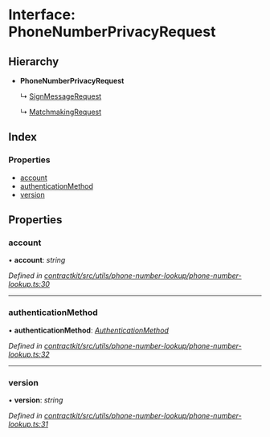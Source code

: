 # Interface: PhoneNumberPrivacyRequest

## Hierarchy

* **PhoneNumberPrivacyRequest**

  ↳ [SignMessageRequest](_contractkit_src_utils_phone_number_lookup_phone_number_lookup_.signmessagerequest.md)

  ↳ [MatchmakingRequest](_contractkit_src_utils_phone_number_lookup_phone_number_lookup_.matchmakingrequest.md)

## Index

### Properties

* [account](_contractkit_src_utils_phone_number_lookup_phone_number_lookup_.phonenumberprivacyrequest.md#account)
* [authenticationMethod](_contractkit_src_utils_phone_number_lookup_phone_number_lookup_.phonenumberprivacyrequest.md#authenticationmethod)
* [version](_contractkit_src_utils_phone_number_lookup_phone_number_lookup_.phonenumberprivacyrequest.md#version)

## Properties

###  account

• **account**: *string*

*Defined in [contractkit/src/utils/phone-number-lookup/phone-number-lookup.ts:30](https://github.com/celo-org/celo-monorepo/blob/master/packages/contractkit/src/utils/phone-number-lookup/phone-number-lookup.ts#L30)*

___

###  authenticationMethod

• **authenticationMethod**: *[AuthenticationMethod](../enums/_contractkit_src_utils_phone_number_lookup_phone_number_lookup_.authenticationmethod.md)*

*Defined in [contractkit/src/utils/phone-number-lookup/phone-number-lookup.ts:32](https://github.com/celo-org/celo-monorepo/blob/master/packages/contractkit/src/utils/phone-number-lookup/phone-number-lookup.ts#L32)*

___

###  version

• **version**: *string*

*Defined in [contractkit/src/utils/phone-number-lookup/phone-number-lookup.ts:31](https://github.com/celo-org/celo-monorepo/blob/master/packages/contractkit/src/utils/phone-number-lookup/phone-number-lookup.ts#L31)*
